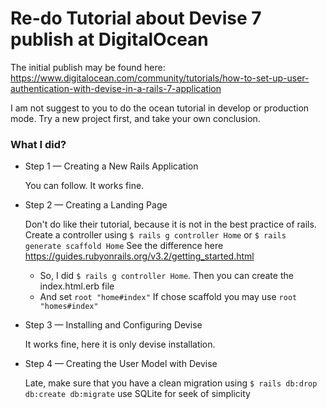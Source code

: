 # Re-do Tutorial about Devise 7 publish at DigitalOcean
The initial publish may be found here:
https://www.digitalocean.com/community/tutorials/how-to-set-up-user-authentication-with-devise-in-a-rails-7-application

I am not suggest to you to do the ocean tutorial in develop or production mode.
Try a new project first, and take your own conclusion.

### What I did?

- Step 1 — Creating a New Rails Application

    You can follow. It works fine.
- Step 2 — Creating a Landing Page

    Don't do like their tutorial, because it is not in the best practice of rails.
    Create a controller using `$ rails g controller Home` or `$ rails generate scaffold Home`
    See the difference here https://guides.rubyonrails.org/v3.2/getting_started.html
    - So, I did `$ rails g controller Home`. Then you can create the index.html.erb file
    - And set `root "home#index"`
    If chose scaffold you may use `root "homes#index"`

- Step 3 — Installing and Configuring Devise
    
    It works fine, here it is only devise installation.
- Step 4 — Creating the User Model with Devise

    Late, make sure that you have a clean migration using
    `$ rails db:drop db:create db:migrate`
    use SQLite for seek of simplicity
